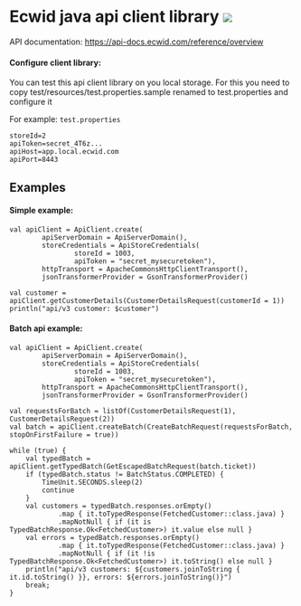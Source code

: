# Ecwid java api client library ![](https://github.com/Ecwid/ecwid-java-api-client/workflows/Gradle%20Package/badge.svg)

API documentation: https://api-docs.ecwid.com/reference/overview 

#### Configure client library:
You can test this api client library on you local storage. 
For this you need to copy test/resources/test.properties.sample renamed to test.properties
and configure it

For example: `test.properties`
```
storeId=2
apiToken=secret_4T6z...
apiHost=app.local.ecwid.com
apiPort=8443
```

## Examples

#### Simple example:
```
val apiClient = ApiClient.create(
		apiServerDomain = ApiServerDomain(),
		storeCredentials = ApiStoreCredentials(
				storeId = 1003,
				apiToken = "secret_mysecuretoken"),
		httpTransport = ApacheCommonsHttpClientTransport(),
		jsonTransformerProvider = GsonTransformerProvider()

val customer = apiClient.getCustomerDetails(CustomerDetailsRequest(customerId = 1))
println("api/v3 customer: $customer")
```

#### Batch api example:
```
val apiClient = ApiClient.create(
		apiServerDomain = ApiServerDomain(),
		storeCredentials = ApiStoreCredentials(
				storeId = 1003,
				apiToken = "secret_mysecuretoken"),
		httpTransport = ApacheCommonsHttpClientTransport(),
		jsonTransformerProvider = GsonTransformerProvider()

val requestsForBatch = listOf(CustomerDetailsRequest(1), CustomerDetailsRequest(2))
val batch = apiClient.createBatch(CreateBatchRequest(requestsForBatch, stopOnFirstFailure = true))

while (true) {
	val typedBatch = apiClient.getTypedBatch(GetEscapedBatchRequest(batch.ticket))
	if (typedBatch.status != BatchStatus.COMPLETED) {
		TimeUnit.SECONDS.sleep(2)
		continue
	}
	val customers = typedBatch.responses.orEmpty()
			.map { it.toTypedResponse(FetchedCustomer::class.java) }
			.mapNotNull { if (it is TypedBatchResponse.Ok<FetchedCustomer>) it.value else null }
	val errors = typedBatch.responses.orEmpty()
			.map { it.toTypedResponse(FetchedCustomer::class.java) }
			.mapNotNull { if (it !is TypedBatchResponse.Ok<FetchedCustomer>) it.toString() else null }
	println("api/v3 customers: ${customers.joinToString { it.id.toString() }}, errors: ${errors.joinToString()}")
	break;
}
```
